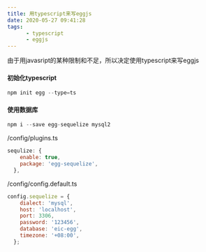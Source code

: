 ```yaml
---
title: 用typescript来写eggjs
date: 2020-05-27 09:41:28
tags:
      - typescript
      - eggjs
---
```


由于用javasript的某种限制和不足，所以决定使用typescript来写eggjs


#### 初始化typescript

~~~js
npm init egg --type=ts
~~~

#### 使用数据库

~~~js
npm i --save egg-sequelize mysql2
~~~

/config/plugins.ts
~~~js
sequlize: {
    enable: true,
    package: 'egg-sequelize',
  },
~~~
/config/config.default.ts
~~~js
config.sequelize = {
    dialect: 'mysql',
    host: 'localhost',
    port: 3306,
    password: '123456',
    database: 'eic-egg',
    timezone: '+08:00',
  };
~~~
